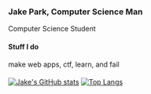 ### Jake Park, Computer Science Man

Computer Science Student 

#### Stuff I do
make web apps, ctf, learn, and fail




  
####
[![Jake's GitHub stats](https://github-readme-stats.vercel.app/api?username=jp0x1&count_private=true&show_icons=true&theme=dark)](https://github.com/anuraghazra/github-readme-stats)
[![Top Langs](https://github-readme-stats.vercel.app/api/top-langs/?username=jp0x1)](https://github.com/jp0x1/github-readme-stats)
